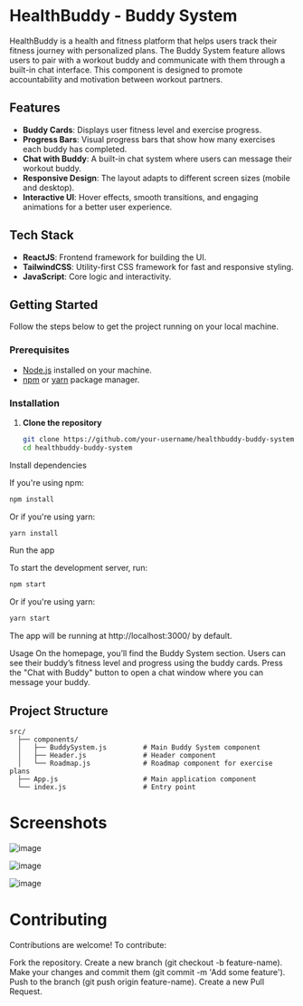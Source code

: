 
# HealthBuddy - Buddy System

HealthBuddy is a health and fitness platform that helps users track their fitness journey with personalized plans. The Buddy System feature allows users to pair with a workout buddy and communicate with them through a built-in chat interface. This component is designed to promote accountability and motivation between workout partners.

## Features

- **Buddy Cards**: Displays user fitness level and exercise progress.
- **Progress Bars**: Visual progress bars that show how many exercises each buddy has completed.
- **Chat with Buddy**: A built-in chat system where users can message their workout buddy.
- **Responsive Design**: The layout adapts to different screen sizes (mobile and desktop).
- **Interactive UI**: Hover effects, smooth transitions, and engaging animations for a better user experience.

## Tech Stack

- **ReactJS**: Frontend framework for building the UI.
- **TailwindCSS**: Utility-first CSS framework for fast and responsive styling.
- **JavaScript**: Core logic and interactivity.
  
## Getting Started

Follow the steps below to get the project running on your local machine.

### Prerequisites

- [Node.js](https://nodejs.org/) installed on your machine.
- [npm](https://www.npmjs.com/) or [yarn](https://yarnpkg.com/) package manager.

### Installation

1. **Clone the repository**

   ```bash
   git clone https://github.com/your-username/healthbuddy-buddy-system.git
   cd healthbuddy-buddy-system
Install dependencies

If you're using npm:

```bash
npm install
```

Or if you're using yarn:

```bash
yarn install
```

Run the app

To start the development server, run:

```bash
npm start
```
Or if you're using yarn:

```bash
yarn start
```

The app will be running at http://localhost:3000/ by default.

Usage
On the homepage, you’ll find the Buddy System section.
Users can see their buddy’s fitness level and progress using the buddy cards.
Press the "Chat with Buddy" button to open a chat window where you can message your buddy.

## Project Structure
```
src/
  ├── components/
  │   ├── BuddySystem.js         # Main Buddy System component
  │   ├── Header.js              # Header component
  │   └── Roadmap.js             # Roadmap component for exercise plans
  ├── App.js                     # Main application component
  └── index.js                   # Entry point
```

# Screenshots
![image](https://github.com/user-attachments/assets/f5e5b874-400f-4d24-8321-18c4eca477e1)

![image](https://github.com/user-attachments/assets/cc54c3fb-5443-4521-97c8-42978cd1e26f)

![image](https://github.com/user-attachments/assets/4c69e5bd-6ac9-40c0-be4f-1c1b84d651ae)


# Contributing
Contributions are welcome! To contribute:

Fork the repository.
Create a new branch (git checkout -b feature-name).
Make your changes and commit them (git commit -m 'Add some feature').
Push to the branch (git push origin feature-name).
Create a new Pull Request.
